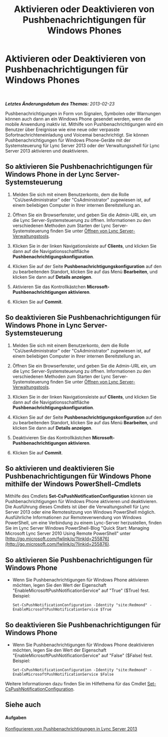 ﻿---
title: Aktivieren oder Deaktivieren von Pushbenachrichtigungen für Windows Phones
TOCTitle: Aktivieren oder Deaktivieren von Pushbenachrichtigungen für Windows Phones
ms:assetid: a34f0c5c-4228-40e3-9d93-bc0b5df4895d
ms:mtpsurl: https://technet.microsoft.com/de-de/library/JJ688162(v=OCS.15)
ms:contentKeyID: 49890873
ms.date: 05/19/2016
mtps_version: v=OCS.15
ms.translationtype: HT
---

# Aktivieren oder Deaktivieren von Pushbenachrichtigungen für Windows Phones

 

_**Letztes Änderungsdatum des Themas:** 2013-02-23_

Pushbenachrichtigungen in Form von Signalen, Symbolen oder Warnungen können auch dann an ein Windows Phone gesendet werden, wenn die mobile Anwendung inaktiv ist. Mithilfe von Pushbenachrichtigungen wird ein Benutzer über Ereignisse wie eine neue oder verpasste Sofortnachrichteneinladung und Voicemai benachrichtigt. Sie können Pushbenachrichtigungen für Windows Phone-Geräte mit der Systemsteuerung für Lync Server 2013 oder der Verwaltungsshell für Lync Server 2013 aktivieren und deaktivieren.

## So aktivieren Sie Pushbenachrichtigungen für Windows Phone in der Lync Server-Systemsteuerung

1.  Melden Sie sich mit einem Benutzerkonto, dem die Rolle "CsUserAdministrator" oder "CsAdministrator" zugewiesen ist, auf einem beliebigen Computer in Ihrer internen Bereitstellung an.

2.  Öffnen Sie ein Browserfenster, und geben Sie die Admin-URL ein, um die Lync Server-Systemsteuerung zu öffnen. Informationen zu den verschiedenen Methoden zum Starten der Lync Server-Systemsteuerung finden Sie unter [Öffnen von Lync Server-Verwaltungstools](lync-server-2013-open-lync-server-administrative-tools.md).

3.  Klicken Sie in der linken Navigationsleiste auf **Clients**, und klicken Sie dann auf die Navigationsschaltfläche **Pushbenachrichtigungskonfiguration**.

4.  Klicken Sie auf der Seite **Pushbenachrichtigungskonfiguration** auf den zu bearbeitenden Standort, klicken Sie auf das Menü **Bearbeiten**, und klicken Sie dann auf **Details anzeigen**.

5.  Aktivieren Sie das Kontrollkästchen **Microsoft-Pushbenachrichtigungen aktivieren**.

6.  Klicken Sie auf **Commit**.

## So deaktivieren Sie Pushbenachrichtigungen für Windows Phone in Lync Server-Systemsteuerung

1.  Melden Sie sich mit einem Benutzerkonto, dem die Rolle "CsUserAdministrator" oder "CsAdministrator" zugewiesen ist, auf einem beliebigen Computer in Ihrer internen Bereitstellung an.

2.  Öffnen Sie ein Browserfenster, und geben Sie die Admin-URL ein, um die Lync Server-Systemsteuerung zu öffnen. Informationen zu den verschiedenen Methoden zum Starten der Lync Server-Systemsteuerung finden Sie unter [Öffnen von Lync Server-Verwaltungstools](lync-server-2013-open-lync-server-administrative-tools.md).

3.  Klicken Sie in der linken Navigationsleiste auf **Clients**, und klicken Sie dann auf die Navigationsschaltfläche **Pushbenachrichtigungskonfiguration**.

4.  Klicken Sie auf der Seite **Pushbenachrichtigungskonfiguration** auf den zu bearbeitenden Standort, klicken Sie auf das Menü **Bearbeiten**, und klicken Sie dann auf **Details anzeigen**.

5.  Deaktivieren Sie das Kontrollkästchen **Microsoft-Pushbenachrichtigungen aktivieren**.

6.  Klicken Sie auf **Commit**.

## So aktivieren und deaktivieren Sie Pushbenachrichtigungen für Windows Phone mithilfe der Windows PowerShell-Cmdlets

Mithilfe des Cmdlets **Set-CsPushNotificationConfiguration** können sie Pushbenachrichtigungen für Windows Phone aktivieren und deaktivieren. Die Ausführung dieses Cmdlets ist über die Verwaltungsshell für Lync Server 2013 oder eine Remotesitzung von Windows PowerShell möglich. Ausführliche Informationen zur Remoteverwendung von Windows PowerShell, um eine Verbindung zu einem Lync-Server herzustellen, finden Sie im Lync Server Windows PowerShell-Blog "Quick Start: Managing Microsoft Lync Server 2010 Using Remote PowerShell" unter [http://go.microsoft.com/fwlink/p/?linkId=255876](http://go.microsoft.com/fwlink/p/?linkid=255876).

## So aktivieren Sie Pushbenachrichtigungen für Windows Phone

  - Wenn Sie Pushbenachrichtigungen für Windows Phone aktivieren möchten, legen Sie den Wert der Eigenschaft "EnableMicrosoftPushNotificationService" auf "True" ($True) fest. Beispiel:
    
        Set-CsPushNotificationConfiguration -Identity "site:Redmond" -EnableMicrosoftPushNotificationService $True

## So deaktivieren Sie Pushbenachrichtigungen für Windows Phone

  - Wenn Sie Pushbenachrichtigungen für Windows Phone deaktivieren möchten, legen Sie den Wert der Eigenschaft "EnableMicrosoftPushNotificationService" auf "False" ($False) fest. Beispiel:
    
        Set-CsPushNotificationConfiguration -Identity "site:Redmond" -EnableMicrosoftPushNotificationService $False

Weitere Informationen dazu finden Sie im Hilfethema für das Cmdlet [Set-CsPushNotificationConfiguration](set-cspushnotificationconfiguration.md).

## Siehe auch

#### Aufgaben

[Konfigurieren von Pushbenachrichtigungen in Lync Server 2013](lync-server-2013-configuring-for-push-notifications.md)

